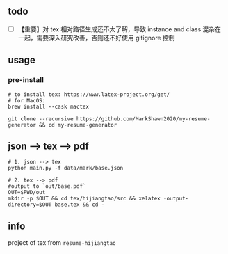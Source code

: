 ## todo

- [ ] 【重要】对 tex 相对路径生成还不太了解，导致 instance and class 混杂在一起，需要深入研究改善，否则还不好使用 gitignore 控制

## usage

### pre-install

```shell
# to install tex: https://www.latex-project.org/get/
# for MacOS:
brew install --cask mactex

git clone --recursive https://github.com/MarkShawn2020/my-resume-generator && cd my-resume-generator
```

## json --> tex --> pdf

```shell
# 1. json --> tex
python main.py -f data/mark/base.json

# 2. tex --> pdf
#output to `out/base.pdf`
OUT=$PWD/out
mkdir -p $OUT && cd tex/hijiangtao/src && xelatex -output-directory=$OUT base.tex && cd -
```

## info

project of tex from `resume-hijiangtao`